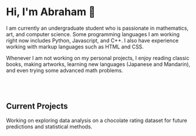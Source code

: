 # Hi, I'm Abraham 👋

I am currently an undergraduate student who is passionate in mathematics, art, and computer science. Some programming languages I am working right now includes Python, Javascript, and C++. I also have experience working with markup languages such as HTML and CSS. 

Whenever I am not working on my personal projects, I enjoy reading classic books, making artworks, learning new languages (Japanese and Mandarin), and even trying some advanced math problems. 


<br></br>
## Current Projects
Working on exploring data analysis on a chocolate rating dataset for future predictions and statistical methods.
<!--
**eher78/eher78** is a ✨ _special_ ✨ repository because its `README.md` (this file) appears on your GitHub profile.

Here are some ideas to get you started:

- 🔭 I’m currently working on ...
- 🌱 I’m currently learning ...
- 👯 I’m looking to collaborate on ...
- 🤔 I’m looking for help with ...
- 💬 Ask me about ...
- 📫 How to reach me: ...
- 😄 Pronouns: ...
- ⚡ Fun fact: ...
-->
